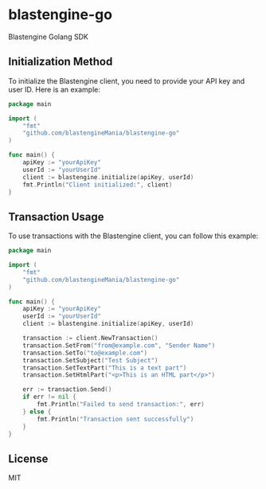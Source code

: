 # blastengine-go
Blastengine Golang SDK

## Initialization Method

To initialize the Blastengine client, you need to provide your API key and user ID. Here is an example:

```go
package main

import (
	"fmt"
	"github.com/blastengineMania/blastengine-go"
)

func main() {
	apiKey := "yourApiKey"
	userId := "yourUserId"
	client := blastengine.initialize(apiKey, userId)
	fmt.Println("Client initialized:", client)
}
```

## Transaction Usage

To use transactions with the Blastengine client, you can follow this example:

```go
package main

import (
	"fmt"
	"github.com/blastengineMania/blastengine-go"
)

func main() {
	apiKey := "yourApiKey"
	userId := "yourUserId"
	client := blastengine.initialize(apiKey, userId)

	transaction := client.NewTransaction()
	transaction.SetFrom("from@example.com", "Sender Name")
	transaction.SetTo("to@example.com")
	transaction.SetSubject("Test Subject")
	transaction.SetTextPart("This is a text part")
	transaction.SetHtmlPart("<p>This is an HTML part</p>")

	err := transaction.Send()
	if err != nil {
		fmt.Println("Failed to send transaction:", err)
	} else {
		fmt.Println("Transaction sent successfully")
	}
}
```

## License

MIT